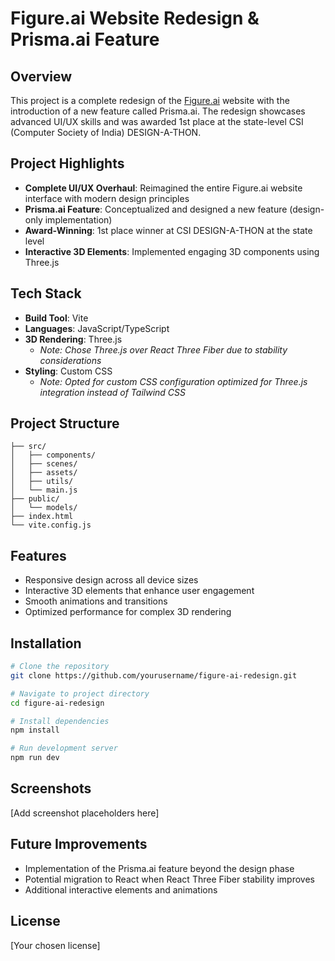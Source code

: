 # Figure.ai Website Redesign & Prisma.ai Feature

## Overview
This project is a complete redesign of the [Figure.ai](https://www.figure.ai/) website with the introduction of a new feature called Prisma.ai. The redesign showcases advanced UI/UX skills and was awarded 1st place at the state-level CSI (Computer Society of India) DESIGN-A-THON.

## Project Highlights
- **Complete UI/UX Overhaul**: Reimagined the entire Figure.ai website interface with modern design principles
- **Prisma.ai Feature**: Conceptualized and designed a new feature (design-only implementation)
- **Award-Winning**: 1st place winner at CSI DESIGN-A-THON at the state level
- **Interactive 3D Elements**: Implemented engaging 3D components using Three.js

## Tech Stack
- **Build Tool**: Vite
- **Languages**: JavaScript/TypeScript
- **3D Rendering**: Three.js
  - *Note: Chose Three.js over React Three Fiber due to stability considerations*
- **Styling**: Custom CSS
  - *Note: Opted for custom CSS configuration optimized for Three.js integration instead of Tailwind CSS*

## Project Structure
```
├── src/
│   ├── components/
│   ├── scenes/
│   ├── assets/
│   ├── utils/
│   └── main.js
├── public/
│   └── models/
├── index.html
└── vite.config.js
```

## Features
- Responsive design across all device sizes
- Interactive 3D elements that enhance user engagement
- Smooth animations and transitions
- Optimized performance for complex 3D rendering

## Installation
```bash
# Clone the repository
git clone https://github.com/yourusername/figure-ai-redesign.git

# Navigate to project directory
cd figure-ai-redesign

# Install dependencies
npm install

# Run development server
npm run dev
```

## Screenshots
[Add screenshot placeholders here]

## Future Improvements
- Implementation of the Prisma.ai feature beyond the design phase
- Potential migration to React when React Three Fiber stability improves
- Additional interactive elements and animations

## License
[Your chosen license]
